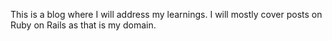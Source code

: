 This is a blog where I will address my learnings. I will mostly cover posts on Ruby on Rails as that is my domain.
